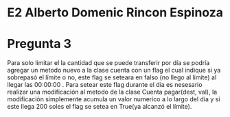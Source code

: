 # E2 Alberto Domenic Rincon Espinoza
# Pregunta 3
Para solo limitar el la cantidad que se puede transferir por día se podría agregar un metodo nuevo a la clase cuenta con un flag el cual indique si ya sobrepasó el límite o no, este flag se seteara en falso (no llego al limite) al llegar las 00:00:00 . Para setear este flag durante el dia es nesesario realizar una modificación al metodo de la clase Cuenta pagar(dest, val), la modificación simplemente acumula un valor numerico a lo largo del día y si este llega  200 soles el flag se setea en True(ya alcanzó el límite).





